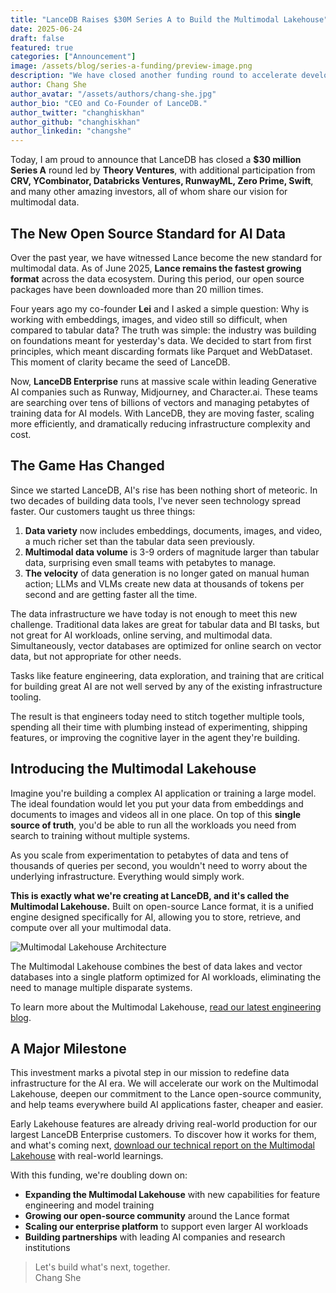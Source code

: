 ```yaml
---
title: "LanceDB Raises $30M Series A to Build the Multimodal Lakehouse"
date: 2025-06-24
draft: false
featured: true
categories: ["Announcement"]
image: /assets/blog/series-a-funding/preview-image.png
description: "We have closed another funding round to accelerate development of the Multimodal Lakehouse - a unified platform for AI data infrastructure."
author: Chang She
author_avatar: "/assets/authors/chang-she.jpg"
author_bio: "CEO and Co-Founder of LanceDB."
author_twitter: "changhiskhan"
author_github: "changhiskhan"
author_linkedin: "changshe"
---
```


Today, I am proud to announce that LanceDB has closed a **$30 million Series A** round led by **Theory Ventures**, with additional participation from **CRV, YCombinator, Databricks Ventures, RunwayML, Zero Prime, Swift**, and many other amazing investors, all of whom share our vision for multimodal data.

## The New Open Source Standard for AI Data

Over the past year, we have witnessed Lance become the new standard for multimodal data. As of June 2025, **Lance remains the fastest growing format** across the data ecosystem. During this period, our open source packages have been downloaded more than 20 million times.

Four years ago my co-founder **Lei** and I asked a simple question: Why is working with embeddings, images, and video still so difficult, when compared to tabular data? The truth was simple: the industry was building on foundations meant for yesterday's data. We decided to start from first principles, which meant discarding formats like Parquet and WebDataset. This moment of clarity became the seed of LanceDB.

Now, **LanceDB Enterprise** runs at massive scale within leading Generative AI companies such as Runway, Midjourney, and Character.ai. These teams are searching over tens of billions of vectors and managing petabytes of training data for AI models. With LanceDB, they are moving faster, scaling more efficiently, and dramatically reducing infrastructure complexity and cost.

## The Game Has Changed

Since we started LanceDB, AI's rise has been nothing short of meteoric. In two decades of building data tools, I've never seen technology spread faster. Our customers taught us three things:

1. **Data variety** now includes embeddings, documents, images, and video, a much richer set than the tabular data seen previously.  
2. **Multimodal data volume** is 3-9 orders of magnitude larger than tabular data, surprising even small teams with petabytes to manage.  
3. **The velocity** of data generation is no longer gated on manual human action; LLMs and VLMs create new data at thousands of tokens per second and are getting faster all the time.

The data infrastructure we have today is not enough to meet this new challenge. Traditional data lakes are great for tabular data and BI tasks, but not great for AI workloads, online serving, and multimodal data. Simultaneously, vector databases are optimized for online search on vector data, but not appropriate for other needs. 

Tasks like feature engineering, data exploration, and training that are critical for building great AI are not well served by any of the existing infrastructure tooling.

The result is that engineers today need to stitch together multiple tools, spending all their time with plumbing instead of experimenting, shipping features, or improving the cognitive layer in the agent they're building.

## Introducing the Multimodal Lakehouse

Imagine you're building a complex AI application or training a large model. The ideal foundation would let you put your data from embeddings and documents to images and videos all in one place. On top of this **single source of truth**, you'd be able to run all the workloads you need from search to training without multiple systems. 

As you scale from experimentation to petabytes of data and tens of thousands of queries per second, you wouldn't need to worry about the underlying infrastructure. Everything would simply work.

**This is exactly what we're creating at LanceDB, and it's called the Multimodal Lakehouse.** Built on open-source Lance format, it is a unified engine designed specifically for AI, allowing you to store, retrieve, and compute over all your multimodal data.

![Multimodal Lakehouse Architecture](/assets/blog/series-a-funding/lancedb-enterprise.png)

The Multimodal Lakehouse combines the best of data lakes and vector databases into a single platform optimized for AI workloads, eliminating the need to manage multiple disparate systems.

To learn more about the Multimodal Lakehouse, [read our latest engineering blog](http://lancedb.com/blog/multimodal-lakehouse).

## A Major Milestone

This investment marks a pivotal step in our mission to redefine data infrastructure for the AI era. We will accelerate our work on the Multimodal Lakehouse, deepen our commitment to the Lance open-source community, and help teams everywhere build AI applications faster, cheaper and easier.

Early Lakehouse features are already driving real-world production for our largest LanceDB Enterprise customers. To discover how it works for them, and what's coming next, [download our technical report on the Multimodal Lakehouse](http://lancedb.com/multimodal-lakehouse) with real-world learnings. 

With this funding, we're doubling down on:

- **Expanding the Multimodal Lakehouse** with new capabilities for feature engineering and model training
- **Growing our open-source community** around the Lance format
- **Scaling our enterprise platform** to support even larger AI workloads
- **Building partnerships** with leading AI companies and research institutions

> Let's build what's next, together. </br>
> Chang She



